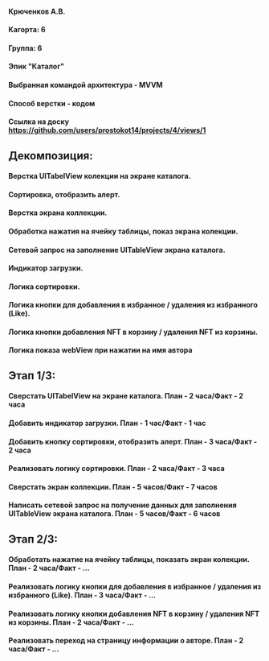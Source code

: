 #### Крюченков А.В.
#### Кагорта: 6
#### Группа: 6
#### Эпик "Каталог"
#### Выбранная командой архитектура - MVVM
#### Способ верстки - кодом
#### Ссылка на доску https://github.com/users/prostokot14/projects/4/views/1


## Декомпозиция:
#### Верстка UITabelView колекции на экране каталога.
#### Сортировка, отобразить алерт.
#### Верстка экрана коллекции.
#### Обработка нажатия на ячейку таблицы, показ экрана колекции.
#### Сетевой запрос на заполнение UITableView экрана каталога.
#### Индикатор загрузки.
#### Логика сортировки.
#### Логика кнопки для добавления в избранное / удаления из избранного (Like).
#### Логика кнопки добавления NFT в корзину / удаления NFT из корзины.
#### Логика показа webView при нажатии на имя автора

## Этап 1/3:


#### Сверстать UITabelView на экране каталога. План - 2 часа/Факт - 2 часа
#### Добавить индикатор загрузки. План - 1 час/Факт - 1 час
#### Добавить кнопку сортировки, отобразить алерт. План - 3 часа/Факт - 2 часа
#### Реализовать логику сортировки. План - 2 часа/Факт - 3 часа
#### Сверстать экран коллекции. План - 5 часов/Факт - 7 часов
#### Написать сетевой запрос на получение данных для заполнения UITableView экрана каталога. План - 5 часов/Факт - 6 часов

## Этап 2/3:
#### Обработать нажатие на ячейку таблицы, показать экран колекции. План - 2 часа/Факт - ...
#### Реализовать логику кнопки для добавления в избранное / удаления из избранного (Like). План - 3 часа/Факт - ...
#### Реализовать логику кнопки добавления NFT в корзину / удаления NFT из корзины. План - 2 часа/Факт - ...
#### Реализовать переход на страницу информации о авторе. План - 2 часа/Факт - ...
